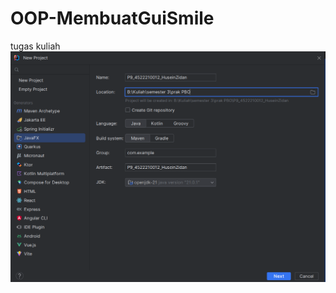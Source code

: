 # OOP-MembuatGuiSmile
tugas kuliah
![gambat](https://github.com/ZIDANIDROS/OOP-MembuatGuiSmile/blob/main/P9_4522210012_HuseinZidan/ss/1.PNG)

